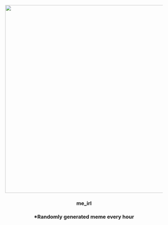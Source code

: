 <p align="center">
        <img src="https://i.redd.it/k5fc08rxi6891.jpg" width="600" height="600">
        </p>
        <h3 align="center">me_irl</h3>
        <h3 align="center">*Randomly generated meme every hour</h3>
    